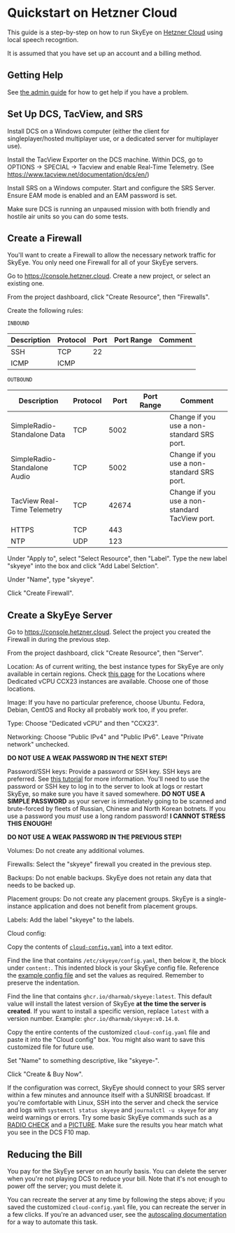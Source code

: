 # Quickstart on Hetzner Cloud

This guide is a step-by-step on how to run SkyEye on [Hetzner Cloud](https://www.hetzner.com/cloud) using local speech recogntion.

It is assumed that you have set up an account and a billing method.

## Getting Help

See [the admin guide](ADMIN.md#getting-help) for how to get help if you have a problem.

## Set Up DCS, TacView, and SRS

Install DCS on a Windows computer (either the client for singleplayer/hosted multiplayer use, or a dedicated server for multiplayer use).

Install the TacView Exporter on the DCS machine. Within DCS, go to OPTIONS → SPECIAL → Tacview and enable Real-Time Telemetry.  (See https://www.tacview.net/documentation/dcs/en/)

Install SRS on a Windows computer. Start and configure the SRS Server. Ensure EAM mode is enabled and an EAM password is set.

Make sure DCS is running an unpaused mission with both friendly and hostile air units so you can do some tests.

## Create a Firewall

You'll want to create a Firewall to allow the necessary network traffic for SkyEye. You only need one Firewall for all of your SkyEye servers.

Go to https://console.hetzner.cloud. Create a new project, or select an existing one.

From the project dashboard, click "Create Resource", then "Firewalls".

Create the following rules:

`INBOUND`

|Description|Protocol|Port|Port Range|Comment
|-|-|-|-|-|
|SSH|TCP|22|||
|ICMP|ICMP||||

`OUTBOUND`

|Description|Protocol|Port|Port Range|Comment
|-|-|-|-|-|
|SimpleRadio-Standalone Data|TCP|5002||Change if you use a non-standard SRS port.|
|SimpleRadio-Standalone Audio|TCP|5002||Change if you use a non-standard SRS port.|
|TacView Real-Time Telemetry|TCP|42674||Change if you use a non-standard TacView port.|
|HTTPS|TCP|443|||
|NTP|UDP|123|||

Under "Apply to", select "Select Resource", then "Label". Type the new label "skyeye" into the box and click "Add Label Selction".

Under "Name", type "skyeye".

Click "Create Firewall".

## Create a SkyEye Server

Go to https://console.hetzner.cloud. Select the project you created the Firewall in during the previous step.

From the project dashboard, click "Create Resource", then "Server".

Location: As of current writing, the best instance types for SkyEye are only available in certain regions. Check [this page](https://www.hetzner.com/cloud/) for the Locations where Dedicated vCPU CCX23 instances are available. Choose one of those locations.

Image: If you have no particular preference, choose Ubuntu. Fedora, Debian, CentOS and Rocky all probably work too, if you prefer.

Type: Choose "Dedicated vCPU" and then "CCX23".

Networking: Choose "Public IPv4" and "Public IPv6". Leave "Private network" unchecked.

**DO NOT USE A WEAK PASSWORD IN THE NEXT STEP!**

Password/SSH keys: Provide a password or SSH key. SSH keys are preferred. See [this tutorial](https://community.hetzner.com/tutorials/howto-ssh-key) for more information. You'll need to use the password or SSH key to log in to the server to look at logs or restart SkyEye, so make sure you have it saved somewhere. **DO NOT USE A SIMPLE PASSWORD** as your server is immediately going to be scanned and brute-forced by fleets of Russian, Chinese and North Korean botnets. If you use a password you _must_ use a long random password! **I CANNOT STRESS THIS ENOUGH!**

**DO NOT USE A WEAK PASSWORD IN THE PREVIOUS STEP!**

Volumes: Do not create any additional volumes.

Firewalls: Select the "skyeye" firewall you created in the previous step.

Backups: Do not enable backups. SkyEye does not retain any data that needs to be backed up.

Placement groups: Do not create any placement groups. SkyEye is a single-instance application and does not benefit from placement groups.

Labels: Add the label "skyeye" to the labels.

Cloud config:

Copy the contents of [`cloud-config.yaml`](../init/cloud-init/cloud-config.yaml) into a text editor.

Find the line that contains `/etc/skyeye/config.yaml`, then below it, the block under `content:`. This indented block is your SkyEye config file. Reference the [example config file](../config.yaml) and set the values as required. Remember to preserve the indentation.

Find the line that contains `ghcr.io/dharmab/skyeye:latest`. This default value will install the latest version of SkyEye **at the time the server is created**. If you want to install a specific version, replace `latest` with a version number. Example: `ghcr.io/dharmab/skyeye:v0.14.0`.

Copy the entire contents of the customized `cloud-config.yaml` file and paste it into the "Cloud config" box. You might also want to save this customized file for future use.

Set "Name" to something descriptive, like "skyeye-<dcs-server-name>".

Click "Create & Buy Now". 

If the configuration was correct, SkyEye should connect to your SRS server within a few minutes and announce itself with a SUNRISE broadcast. If you're comfortable with Linux, SSH into the server and check the service and logs with `systemctl status skyeye` and `journalctl -u skyeye` for any weird warnings or errors. Try some basic SkyEye commands such as a [RADIO CHECK](PLAYER.md#radio-check) and a [PICTURE](PLAYER.md#picture). Make sure the results you hear match what you see in the DCS F10 map.

## Reducing the Bill

You pay for the SkyEye server on an hourly basis. You can delete the server when you're not playing DCS to reduce your bill. Note that it's not enough to power off the server; you must delete it. 

You can recreate the server at any time by following the steps above; if you saved the customized `cloud-config.yaml` file, you can recreate the server in a few clicks. If you're an advanced user, see the [autoscaling documentation](ADMIN.md#autoscaling-experimental) for a way to automate this task.
